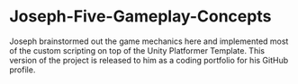 # Joseph-Five-Gameplay-Concepts

Joseph brainstormed out the game mechanics here and implemented most of the custom scripting on top of the Unity Platformer Template.  This version of the project is released to him as a coding portfolio for his GitHub profile.
